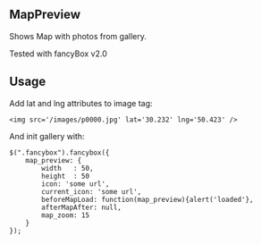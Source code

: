 MapPreview
----------

Shows Map with photos from gallery.

Tested with fancyBox v2.0
 
Usage 
-----

Add lat and lng attributes to image tag:

    <img src='/images/p0000.jpg' lat='30.232' lng='50.423' />

And init gallery with:

    $(".fancybox").fancybox({
        map_preview: {
            width	: 50,
            height	: 50
            icon: 'some url',
            current_icon: 'some url',
            beforeMapLoad: function(map_preview){alert('loaded'},
            afterMapAfter: null,
            map_zoom: 15
        }
    });
 
